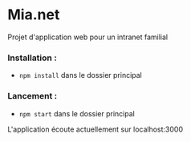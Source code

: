 # Mia.net

Projet d'application web pour un intranet familial

### Installation :

* `npm install` dans le dossier principal

### Lancement :

* `npm start` dans le dossier principal

L'application écoute actuellement sur localhost:3000
